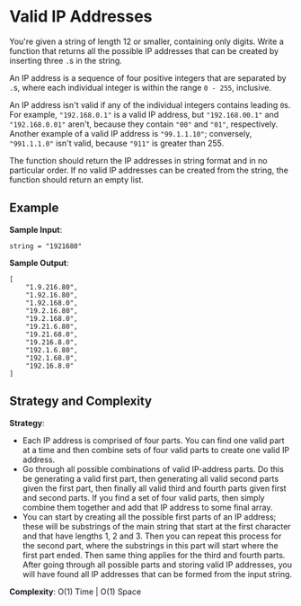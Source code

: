 # Valid IP Addresses
You're given a string of length 12 or smaller, containing only digits. Write a function that returns all the possible IP addresses that can be created by inserting three `.`s in the string.  

An IP address is a sequence of four positive integers that are separated by `.`s, where each individual integer is within the range `0 - 255`, inclusive.  

An IP address isn't valid if any of the individual integers contains leading `0`s. For example, `"192.168.0.1"` is a valid IP address, but `"192.168.00.1"` and `"192.168.0.01"` aren't, because they contain `"00"` and `"01"`, respectively. Another example of a valid IP address is `"99.1.1.10"`; conversely, `"991.1.1.0"` isn't valid, because `"911"` is greater than 255.  

The function should return the IP addresses in string format and in no particular order. If no valid IP addresses can be created from the string, the function should return an empty list.

## Example
__Sample Input__:
```
string = "1921680"
```
__Sample Output__:
```
[
    "1.9.216.80",
    "1.92.16.80",
    "1.92.168.0",
    "19.2.16.80",
    "19.2.168.0",
    "19.21.6.80",
    "19.21.68.0",
    "19.216.8.0",
    "192.1.6.80",
    "192.1.68.0",
    "192.16.8.0"
]
```

## Strategy and Complexity
__Strategy__:
* Each IP address is comprised of four parts. You can find one valid part at a time and then combine sets of four valid parts to create one valid IP address.
* Go through all possible combinations of valid IP-address parts. Do this be generating a valid first part, then generating all valid second parts given the first part, then finally all valid third and fourth parts given first and second parts. If you find a set of four valid parts, then simply combine them together and add that IP address to some final array. 
* You can start by creating all the possible first parts of an IP address; these will be substrings of the main string that start at the first character and that have lengths 1, 2 and 3. Then you can repeat this process for the second part, where the substrings in this part will start where the first part ended. Then same thing applies for the third and fourth parts. After going through all possible parts and storing valid IP addresses, you will have found all IP addresses that can be formed from the input string.  

__Complexity__: O(1) Time | O(1) Space
